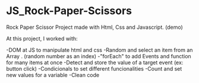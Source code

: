 # JS_Rock-Paper-Scissors
Rock Paper Scissor Project made with Html, Css and Javascript. (demo)  

At this project, I worked with:

-DOM at JS to manipulate html and css
-Random and select an item from an Array . (random number as an index)
-"forEach" to add Events and function for many items at once
-Detect and store the value of a target event (ex: button click)
-Condicionals to set different funcionalities
-Count and set new values for a variable
-Clean code
